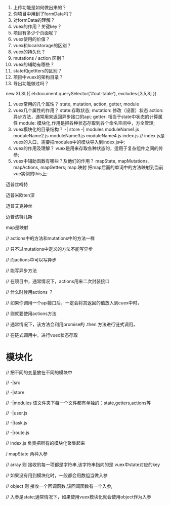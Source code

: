 1. 上传功能是如何做出来的？
2. 你项目中用到了formData吗？
3. 对formData的理解？
4. vuex的作用？关键key？
5. 项目有多少个页面呢？
6. vuex使用的价值？
7. vuex和localstorage的区别？
8. vuex的持久化？
9. mutations / action 区别？
10. vuex的辅助有哪些？
11. state和gettters的区别？
12. 项目中vuex的架构目录？
13. 导出功能做过吗？

new XLSL({
    el:document.querySelector('#out-table'),
    excludes:[3,5,8]
})

1. vuex常用的几个属性？
state, mutation, action,  getter, module
2. vuex几个属性的作用？
state:存取状态;
mutation: 修改（设置）状态
action: 异步方法，通常用来返回异步接口的api;
getter: 相当于state中状态的计算属性
module: 模块化,作用是把各种状态存取到各个命名空间中，方全管理;
3. vuex模块化的目录结构？
-| store
    -| modules
        moduleName1.js
        moduleName2.js
        moduleName3.js
        moduleName4.js
    index.js    // index.js是vuex的入口，需要把modules中的模块导入到index.js中;
4. vuex的作用及理解？
    vuex是用来存取各种状态的，适用于复杂组件之间的传参;
5. vuex中辅助函数有哪些？及他们的作用？
    mapState, mapMutations, mapActions, mapGetters;
    map:映射
    把map后面的单词中的方法映射到当前vue实例的this上;

迈普丝嘚特

迈普米欧ten深

迈普艾克神丝

迈普该特儿斯

map是映射  



  // actions中的方法和mutations中的方法一样

  // 只不过mutations中定义的方法不能写异步

  // 而actions中可以写异步

  // 能写异步方法

  // 在项目中，通常情况下，actions用来二次封装接口

  // 什么时候用actions ？

  // 如果你调用一个api接口后，一定会将其返回的值放入到cuex中时，

  // 则就要使用actions方法

  // 通常情况下，该方法会利用promise的 .then 方法进行链式调用，

  // 在链式调用中，进行vuex状态存取



 # 模块化

 // 把不同的变量放在不同的模块中

 // -|src

 //   -|store

 //   -|modules   该文件夹下每一个文件都有单独的：state,getters,actions等

 //    -|user.js

 //    -|task.js

 //    -|route.js

 //   index.js  负责把所有的模块化聚集起来





/ mapState 两种入参

  // array 则 接收的每一项都是字符串,该字符串指向的是 vuex中state对应的key

  // 如果没有用到模块化时，一般都会用数组当做入参

  // object 则 接收一个回调函数,该回调函数有一个入参,

  // 入参是state;通常情况下，如果使用vuex模块化就会使用object作为入参